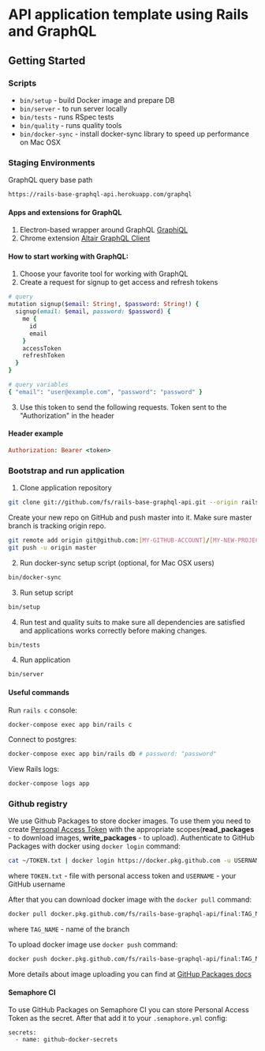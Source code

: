 # API application template using Rails and GraphQL

## Getting Started

### Scripts

* `bin/setup` - build Docker image and prepare DB
* `bin/server` - to run server locally
* `bin/tests` - runs RSpec tests
* `bin/quality` - runs quality tools
* `bin/docker-sync` - install docker-sync library to speed up performance on Mac OSX

### Staging Environments
GraphQL query base path
```bash
https://rails-base-graphql-api.herokuapp.com/graphql
```

#### Apps and extensions for GraphQL

1. Electron-based wrapper around GraphQL [GraphiQL](https://www.electronjs.org/apps/graphiql)
2. Chrome extension [Altair GraphQL Client](https://chrome.google.com/webstore/detail/altair-graphql-client/flnheeellpciglgpaodhkhmapeljopja)

#### How to start working with GraphQL:
1. Choose your favorite tool for working with GraphQL
2. Create a request for signup to get access and refresh tokens
```ruby
# query
mutation signup($email: String!, $password: String!) {
  signup(email: $email, password: $password) {
    me {
      id
      email
    }
    accessToken
    refreshToken
  }
}

# query variables
{ "email": "user@example.com", "password": "password" }
```
3. Use this token to send the following requests. Token sent to the "Authorization" in the header
#### Header example

```ruby
Authorization: Bearer <token>
```

### Bootstrap and run application


1. Clone application repository

```bash
git clone git://github.com/fs/rails-base-graphql-api.git --origin rails-base-graphql-api [MY-NEW-PROJECT]
```

Create your new repo on GitHub and push master into it.
Make sure master branch is tracking origin repo.

```bash
git remote add origin git@github.com:[MY-GITHUB-ACCOUNT]/[MY-NEW-PROJECT].git
git push -u origin master
```

2. Run docker-sync setup script (optional, for Mac OSX users)

```bash
bin/docker-sync
```

3. Run setup script

```bash
bin/setup
```

4. Run test and quality suits to make sure all dependencies are satisfied and applications works correctly before making changes.

```bash
bin/tests
```

4. Run application

```bash
bin/server
```

#### Useful commands

Run `rails c` console:
```bash
docker-compose exec app bin/rails c
```

Connect to postgres:
```bash
docker-compose exec app bin/rails db # password: "password"
```

View Rails logs:
```bash
docker-compose logs app
```

### Github registry

We use Github Packages to store docker images. To use them you need to create [Personal Access Token](https://docs.github.com/en/packages/publishing-and-managing-packages/about-github-packages#about-tokens) with the appropriate scopes(**read_packages** - to download images, **write_packages** - to upload). Authenticate to GitHub Packages with docker using `docker login` command:

```bash
cat ~/TOKEN.txt | docker login https://docker.pkg.github.com -u USERNAME --password-stdin
```
where `TOKEN.txt` - file with personal access token and `USERNAME` - your GitHub username

After that you can download docker image with the `docker pull` command:
```bash
docker pull docker.pkg.github.com/fs/rails-base-graphql-api/final:TAG_NAME
```
where `TAG_NAME` - name of the branch

To upload docker image use `docker push` command:
```bash
docker push docker.pkg.github.com/fs/rails-base-graphql-api/final:TAG_NAME
```
More details about image uploading you can find at [GitHup Packages docs](https://docs.github.com/en/packages/using-github-packages-with-your-projects-ecosystem/configuring-docker-for-use-with-github-packages#publishing-a-package)

#### Semaphore CI

To use GitHub Packages on Semaphore CI you can store Personal Access Token as the secret. After that add it to your `.semaphore.yml` config:
```
secrets:
  - name: github-docker-secrets
```
